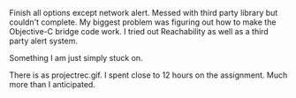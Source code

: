 Finish all options except network alert. Messed with third party library but couldn't complete.
My biggest problem was figuring out how to make the Objective-C bridge code work. I tried
out Reachability as well as a third party alert system. 

Something I am just simply stuck on. 

There is as projectrec.gif.  I spent close to 12 hours on the assignment. Much more than
I anticipated.
